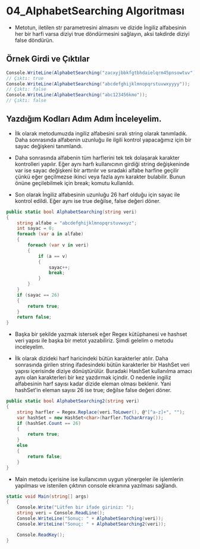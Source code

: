 # 04_AlphabetSearching Algoritması

* Metotun, iletilen str parametresini almasını ve dizide İngiliz alfabesinin her bir harfi varsa diziyi true döndürmesini sağlayın, aksi takdirde diziyi false döndürün.

## Örnek Girdi ve Çıktılar

~~~ C#
Console.WriteLine(AlphabetSearching("zacxyjbbkfgtbhdaielqrm45pnsowtuv"));
// Çıktı: true
Console.WriteLine(AlphabetSearching("abcdefghijklmnopqrstuvwxyyyy"));
// Çıktı: false
Console.WriteLine(AlphabetSearching("abc123456kmo"));
// Çıktı: false
~~~

## Yazdığım Kodları Adım Adım İnceleyelim.

* İlk olarak metodumuzda ingiliz alfabesini sıralı string olarak tanımladık. Daha sonrasında alfabenin uzunluğu ile ilgili kontrol yapacağımız için bir sayac değişkeni tanımlandı.

* Daha sonrasında alfabenin tüm harflerini tek tek dolaşarak karakter kontrolleri yapılır. Eğer aynı harfı kullanıcının girdiği string değişkeninde var ise sayac değişkeni bir arttırılır ve sıradaki alfabe harfine geçilir çünkü eğer geçilmezse ikinci veya fazla aynı karakter bulabilir. Bunun önüne geçilebilmek için break; komutu kullanıldı.

* Son olarak İngiliz alfabesinin uzunluğu 26 harf olduğu için sayac ile kontrol edildi. Eğer aynı ise true değilse, false değeri döner.

~~~ C#
public static bool AlphabetSearching(string veri)
{
    string alfabe = "abcdefghijklmnopqrstuvwxyz";
    int sayac = 0;
    foreach (var a in alfabe)
    {
        foreach (var v in veri)
        {
            if (a == v)
            {
                sayac++;
                break;
            }
        }
    }
    if (sayac == 26)
    {
        return true;
    }
    return false;
}
~~~

* Başka bir şekilde yazmak istersek eğer Regex kütüphanesi ve hashset veri yapısı ile başka bir metot yazabiliriz. Şimdi gelelim o metodu inceleyelim.

* İlk olarak dizideki harf haricindeki bütün karakterler atılır. Daha sonrasında girilen string ifadesindeki bütün karakterler bir HashSet veri yapısı içerisinde diziye dönüştürülür. Buradaki HashSet kullanılma amacı aynı olan karakterleri bir kez yazdırmak içindir. O nedenle ingiliz alfabesinin harf sayısı kadar dizide eleman olması beklenir. Yani hashSet'in eleman sayısı 26 ise true; değilse false değeri döner.

~~~ C#
public static bool AlphabetSearching2(string veri)
{
    string harfler = Regex.Replace(veri.ToLower(), @"[^a-z]+", "");
    var hashSet = new HashSet<char>(harfler.ToCharArray());
    if (hashSet.Count == 26)
    {
        return true;
    }
    else
    {
        return false;
    }
}
~~~

* Main metodu içerisine ise kullanıcının uygun yönergeler ile işlemlerin yapılması ve istenilen çıktının console ekranına yazılması sağlandı.

~~~ C#
static void Main(string[] args)
{
    Console.Write("Lütfen bir ifade giriniz: ");
    string veri = Console.ReadLine();
    Console.WriteLine("Sonuç: " + AlphabetSearching(veri));
    Console.WriteLine("Sonuç: " + AlphabetSearching2(veri));

    Console.ReadKey();
}
~~~